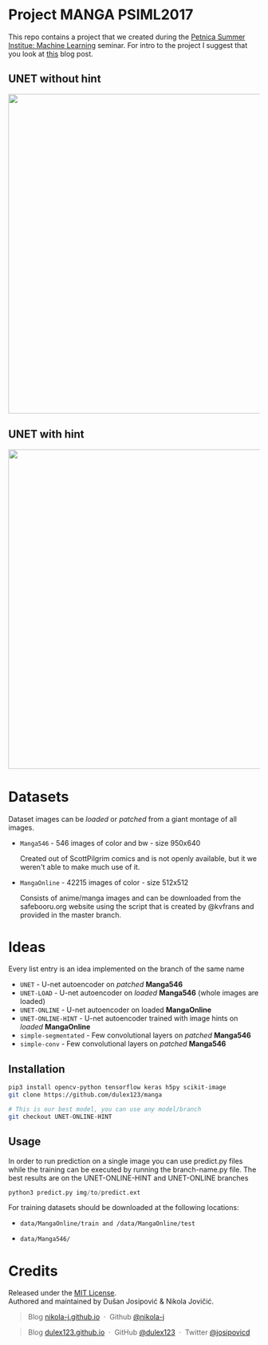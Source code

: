 # Project MANGA PSIML2017

This repo contains a project that we created during the [Petnica Summer Institue: Machine Learning](http://psiml.petlja.org/) seminar. For intro to the project I suggest that you look at [this](https://nikola-j.github.io/project_manga/) blog post.

## UNET without hint

<img src="https://github.com/dulex123/manga/raw/master/misc/example.png" width="640">

## UNET with hint

<img src="https://github.com/dulex123/manga/raw/master/misc/example_hinted.png" width="640">

# Datasets

Dataset images can be _loaded_ or *patched* from a giant montage of all images.

-   `Manga546` -  546 images of color and bw - size 950x640

    Created out of ScottPilgrim comics and is not openly available, but it we weren't able to make much use of it.

-   `MangaOnline` -  42215 images of color - size 512x512

    Consists of anime/manga images and can be downloaded from the safebooru.org website using the script that is created by @kvfrans and provided in the master branch.

# Ideas

Every list entry is an idea implemented on the branch of the same name

-   `UNET`  -  U-net autoencoder on *patched* **Manga546**
-   `UNET-LOAD` - U-net autoencoder on _loaded_ **Manga546** (whole images are loaded)
-   `UNET-ONLINE` - U-net autoencoder on loaded **MangaOnline**
-   `UNET-ONLINE-HINT` - U-net autoencoder trained with image hints on _loaded_ **MangaOnline**
-   `simple-segmentated` - Few convolutional layers on _patched_ **Manga546**
-   `simple-conv` -  Few convolutional layers on _patched_ **Manga546**



## Installation

```sh
pip3 install opencv-python tensorflow keras h5py scikit-image
git clone https://github.com/dulex123/manga

# This is our best model, you can use any model/branch
git checkout UNET-ONLINE-HINT
```

## Usage

In order to run prediction on a single image you can use predict.py files while the training can be executed by running the branch-name.py file. The best results are on the UNET-ONLINE-HINT and UNET-ONLINE branches

```python
python3 predict.py img/to/predict.ext
```

For training datasets should be downloaded at the following locations:

-   `data/MangaOnline/train and /data/MangaOnline/test`

-   `data/Manga546/`


# Credits

Released under the [MIT License].<br>
Authored and maintained by  Dušan Josipović & Nikola Jovičić.

> Blog [nikola-j.github.io](http://nikola-j.github.io) &nbsp;&middot;&nbsp;
> Github [@nikola-j](https://github.com/nikola-j)

> Blog [dulex123.github.io](http://dulex123.github.io) &nbsp;&middot;&nbsp;
> GitHub [@dulex123](https://github.com/dulex123) &nbsp;&middot;&nbsp;
> Twitter [@josipovicd](https://twitter.com/josipovicd)

[MIT License]: http://mit-license.org/
